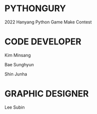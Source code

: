 # PYTHONGURY
 2022 Hanyang Python Game Make Contest

# CODE DEVELOPER
Kim Minsang

Bae Sunghyun

Shin Junha

# GRAPHIC DESIGNER
Lee Subin
